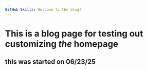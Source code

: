 ```yaml
---
GitHub Skills: Welcome to the blog!
---
```

# This is a blog page for testing out customizing <i>the</i> homepage

## this was started on 06/23/25
